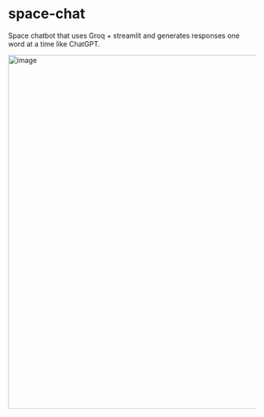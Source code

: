 # space-chat
Space chatbot that uses Groq + streamlit and generates responses one word at a time like ChatGPT.

<img width="718" alt="image" src="https://github.com/parker84/space-chat/assets/12496987/ede35619-c8d3-44cf-875f-7c65f7127f75">
